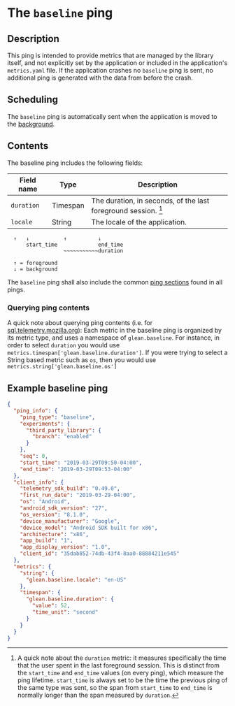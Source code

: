 # The `baseline` ping

## Description

This ping is intended to provide metrics that are managed by the library itself, and not explicitly set by the application or included in the application's `metrics.yaml` file.
If the application crashes no `baseline` ping is sent, no additional ping is generated with the data from before the crash.

## Scheduling

The `baseline` ping is automatically sent when the application is moved to the [background](index.md#defining-background-state).

## Contents

The baseline ping includes the following fields:

| Field name | Type | Description |
|---|---|---|
| `duration` | Timespan | The duration, in seconds, of the last foreground session. [^1]  |
| `locale` | String | The locale of the application. |

[^1]: A quick note about the `duration` metric: it measures specifically the time that the user spent in the last foreground session.
This is distinct from the `start_time` and `end_time` values (on every ping), which measure the ping lifetime.  `start_time` is always set to be the time the previous ping of the same type was sent, so the span from `start_time` to `end_time` is normally longer than the span measured by `duration`.

```
  ↑   ↓           ↑          ↓
      start_time             end_time
                  ~~~~~~~~~~~duration

  ↑ = foreground
  ↓ = background
```

The `baseline` ping shall also include the common [ping sections](index.md#ping-sections) found in all pings.

### Querying ping contents

A quick note about querying ping contents (i.e. for [sql.telemetry.mozilla.org](https://sql.telemetry.mozilla.org)):  Each metric in the baseline ping is organized by its metric type, and uses a namespace of `glean.baseline`. For instance, in order to select `duration` you would use `metrics.timespan['glean.baseline.duration']`. If you were trying to select a String based metric such as `os`, then you would use `metrics.string['glean.baseline.os']`

## Example baseline ping

```json
{
  "ping_info": {
    "ping_type": "baseline",
    "experiments": {
      "third_party_library": {
        "branch": "enabled"
      }
    },
    "seq": 0,
    "start_time": "2019-03-29T09:50-04:00",
    "end_time": "2019-03-29T09:53-04:00"
  },
  "client_info": {
    "telemetry_sdk_build": "0.49.0",
    "first_run_date": "2019-03-29-04:00",
    "os": "Android",
    "android_sdk_version": "27",
    "os_version": "8.1.0",
    "device_manufacturer": "Google",
    "device_model": "Android SDK built for x86",
    "architecture": "x86",
    "app_build": "1",
    "app_display_version": "1.0",
    "client_id": "35dab852-74db-43f4-8aa0-88884211e545"
  },
  "metrics": {
    "string": {
      "glean.baseline.locale": "en-US"
    },
    "timespan": {
      "glean.baseline.duration": {
        "value": 52,
        "time_unit": "second"
      }
    }
  }
}
```
